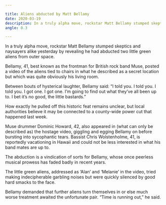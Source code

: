 ```yaml
---

title: Aliens abducted by Matt Bellamy
date: 2020-03-19
description: In a truly alpha move, rockstar Matt Bellamy stumped skeptics and naysayers alike yesterday by revealing he had abducted two little green aliens from outer space.
angle: 0.3

---
```


In a truly alpha move, rockstar Matt Bellamy stumped skeptics and naysayers alike yesterday by revealing he had abducted two little green aliens from outer space.

Bellamy, 41, best known as the frontman for British rock band Muse, posted a video of the aliens tied to chairs in what he described as a secret location but which was quite obviously his living room.

Between bouts of hysterical laughter, Bellamy said: “I told you. I told you. I told you. I got one. I got one. I’m going to find out what they’ve all been up to. I bet it’s no good, the little bastards.”

How exactly he pulled off this historic feat remains unclear, but local authorities believe it may be connected to a county-wide power cut that happened last week.

Muse drummer Dominic Howard, 42, also appeared in (what can only be described as) the hostage video, giggling and egging Bellamy on before bursting into sycophantic tears. Bassist Chris Wolstenholme, 41, is reportedly vacationing in Hawaii and could not be less interested in what his band mates are up to.

The abduction is a vindication of sorts for Bellamy, whose once peerless musical prowess has faded badly in recent years.

The little green aliens, addressed as ‘Alan’ and ‘Melanie’ in the video, tried making indecipherable garbling noises but were quickly silenced by good hard smacks to the face.

Bellamy demanded that further aliens turn themselves in or else much worse treatment awaited the unfortunate pair. “Time is running out,” he said.